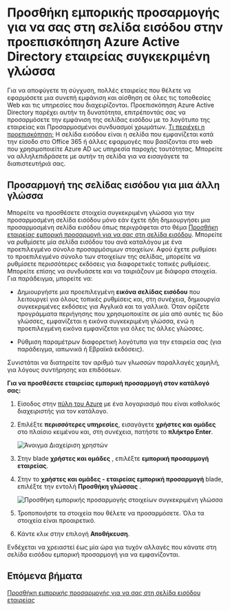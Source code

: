 <properties
pageTitle="Προσθήκη εμπορικής προσαρμογής για να σας στη σελίδα εισόδου στην προεπισκόπηση Azure Active Directory εταιρείας συγκεκριμένη γλώσσα | Microsoft Azure"
description="Μάθετε πώς μπορείτε να προσθέσετε μια συγκεκριμένη εταιρεία γλώσσας εμπορική προσαρμογή εικόνες και κείμενο σε μια σελίδα Azure εισόδου"
services="active-directory"
documentationCenter=""
authors="curtand"
manager="femila"
editor=""/>

<tags
ms.service="active-directory"
ms.workload="identity"
ms.tgt_pltfrm="na"
ms.devlang="na"
ms.topic="article"
ms.date="09/12/2016"
ms.author="curtand"/>

# <a name="add-language-specific-company-branding-to-your-sign-in-page-in-the-azure-active-directory-preview"></a>Προσθήκη εμπορικής προσαρμογής για να σας στη σελίδα εισόδου στην προεπισκόπηση Azure Active Directory εταιρείας συγκεκριμένη γλώσσα

Για να αποφύγετε τη σύγχυση, πολλές εταιρείες που θέλετε να εφαρμόσετε μια συνεπή εμφάνιση και αίσθηση σε όλες τις τοποθεσίες Web και τις υπηρεσίες που διαχειρίζονται. Προεπισκόπηση Azure Active Directory παρέχει αυτήν τη δυνατότητα, επιτρέποντάς σας να προσαρμόσετε την εμφάνιση της σελίδας εισόδου με το λογότυπο της εταιρείας και Προσαρμοσμένοι συνδυασμοί χρωμάτων. [Τι περιέχει η προεπισκόπηση;](active-directory-preview-explainer.md) Η σελίδα εισόδου είναι η σελίδα που εμφανίζεται κατά την είσοδο στο Office 365 ή άλλες εφαρμογές που βασίζονται στο web που χρησιμοποιείτε Azure AD ως υπηρεσία παροχής ταυτότητας. Μπορείτε να αλληλεπιδράσετε με αυτήν τη σελίδα για να εισαγάγετε τα διαπιστευτήριά σας.

## <a name="customizing-the-sign-in-page-for-another-language"></a>Προσαρμογή της σελίδας εισόδου για μια άλλη γλώσσα

Μπορείτε να προσθέσετε στοιχεία συγκεκριμένη γλώσσα για την προσαρμοσμένη σελίδα εισόδου μόνο εάν έχετε ήδη δημιουργήσει μια προσαρμοσμένη σελίδα εισόδου όπως περιγράφεται στο θέμα [Προσθήκη εταιρείας εμπορική προσαρμογή για να σας στη σελίδα εισόδου](active-directory-branding-custom-signon-azure-portal.md). Μπορείτε να ρυθμίσετε μία σελίδα εισόδου του ανά καταλόγου με ένα προεπιλεγμένο σύνολο προσαρμόσιμων στοιχείων. Αφού έχετε ρυθμίσει το προεπιλεγμένο σύνολο των στοιχείων της σελίδας, μπορείτε να ρυθμίσετε περισσότερες εκδόσεις για διαφορετικές τοπικές ρυθμίσεις. Μπορείτε επίσης να συνδυάσετε και να ταιριάζουν με διάφορα στοιχεία. Για παράδειγμα, μπορείτε να:

- Δημιουργήστε μια προεπιλεγμένη **εικόνα σελίδας εισόδου** που λειτουργεί για όλους τοπικές ρυθμίσεις και, στη συνέχεια, δημιουργία συγκεκριμένες εκδόσεις για Αγγλικά και τα γαλλικά. Όταν ορίζετε προγράμματα περιήγησης που χρησιμοποιείτε σε μία από αυτές τις δύο γλώσσες, εμφανίζεται η εικόνα συγκεκριμένη γλώσσα, ενώ η προεπιλεγμένη εικόνα εμφανίζεται για όλες τις άλλες γλώσσες.

- Ρύθμιση παραμέτρων διαφορετική λογότυπα για την εταιρεία σας (για παράδειγμα, ιαπωνικά ή Εβραϊκά εκδόσεις).

Συνιστάται να διατηρείτε τον αριθμό των γλωσσών παραλλαγές χαμηλή, για λόγους συντήρησης και επιδόσεων.

**Για να προσθέσετε εταιρείας εμπορική προσαρμογή στον κατάλογό σας:**

1.  Είσοδος στην [πύλη του Azure](https://portal.azure.com) με ένα λογαριασμό που είναι καθολικός διαχειριστής για τον κατάλογο.

2.  Επιλέξτε **περισσότερες υπηρεσίες**, εισαγάγετε **χρήστες και ομάδες** στο πλαίσιο κειμένου και, στη συνέχεια, πατήστε το **πλήκτρο Enter**.

    ![Άνοιγμα Διαχείριση χρηστών](./media/active-directory-branding-localize-azure-portal/user-management.png)

3. Στην blade **χρήστες και ομάδες** , επιλέξτε **εμπορική προσαρμογή εταιρείας**.

4. Στην το **χρήστες και ομάδες - εταιρείας εμπορική προσαρμογή** blade, επιλέξτε την εντολή **Προσθήκη γλώσσας** .

    ![Προσθήκη εμπορικής προσαρμογής στοιχείων συγκεκριμένη γλώσσα](./media/active-directory-branding-localize-azure-portal/add-language.png)

5. Τροποποιήστε τα στοιχεία που θέλετε να προσαρμόσετε. Όλα τα στοιχεία είναι προαιρετικό.

6. Κάντε κλικ στην επιλογή **Αποθήκευση**.

Ενδέχεται να χρειαστεί έως μία ώρα για τυχόν αλλαγές που κάνατε στη σελίδα εισόδου εμπορική προσαρμογή για να εμφανίζονται.

## <a name="next-steps"></a>Επόμενα βήματα

[Προσθήκη εμπορικής προσαρμογής για να σας στη σελίδα εισόδου εταιρείας](active-directory-branding-custom-signon-azure-portal.md)
